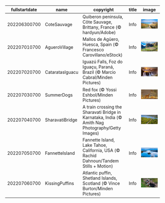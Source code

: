 |fullstartdate|name|copyright|title|image|
|--|--|--|--|--|
202206300700|CoteSauvage|Quiberon peninsula, Côte Sauvage, Brittany, France (© hardyun/Adobe)|Info|![](/en-AU/2022/07/202206300700CoteSauvage.jpg)|
202207010700|AgueroVillage|Mallos de Agüero, Huesca, Spain (© Francesco Carovillano/eStock)|Info|![](/en-AU/2022/07/202207010700AgueroVillage.jpg)|
202207020700|CataratasIguacu|Iguazú Falls, Foz do Iguaçu, Paraná, Brazil (© Marcio Cabral/Minden Pictures)|Info|![](/en-AU/2022/07/202207020700CataratasIguacu.jpg)|
202207030700|SummerDogs|Red fox (© Yossi Eshbol/Minden Pictures)|Info|![](/en-AU/2022/07/202207030700SummerDogs.jpg)|
202207040700|SharavatiBridge|A train crossing the Sharavati Bridge in Karnataka, India (© Amith Nag Photography/Getty Images)|Info|![](/en-AU/2022/07/202207040700SharavatiBridge.jpg)|
202207050700|FannetteIsland|Fannette Island, Lake Tahoe, California, USA (© Rachid Dahnoun/Tandem Stills + Motion)|Info|![](/en-AU/2022/07/202207050700FannetteIsland.jpg)|
202207060700|KissingPuffins|Atlantic puffin, Shetland Islands, Scotland (© Vince Burton/Minden Pictures)|Info|![](/en-AU/2022/07/202207060700KissingPuffins.jpg)|
